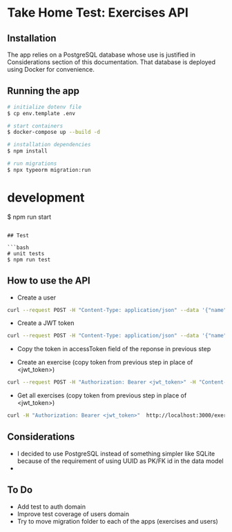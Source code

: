 # Take Home Test: Exercises API

## Installation

The app relies on a PostgreSQL database whose use is justified in Considerations section of this documentation. That database is deployed using Docker for convenience.

## Running the app

```bash
# initialize dotenv file
$ cp env.template .env

# start containers
$ docker-compose up --build -d

# installation dependencies
$ npm install

# run migrations
$ npx typeorm migration:run
```

# development
$ npm run start
```

## Test

```bash
# unit tests
$ npm run test
```

## How to use the API

- Create a user

```bash
curl --request POST -H "Content-Type: application/json" --data '{"name":"Foo Bar","password":"123456"}' http://localhost:3000/auth/register
```

- Create a JWT token

```bash
curl --request POST -H "Content-Type: application/json" --data '{"name":"Foo Bar","password":"123456"}' http://localhost:3000/auth/login
```

- Copy the token in accessToken field of the reponse in previous step

- Create an exercise (copy token from previous step in place of <jwt_token>)

```bash
curl --request POST -H "Authorization: Bearer <jwt_token>" -H "Content-Type: application/json" --data '{"content":"lorem ipsum"}' http://localhost:3000/exercises
```

- Get all exercises (copy token from previous step in place of <jwt_token>)

```bash
curl -H "Authorization: Bearer <jwt_token>"  http://localhost:3000/exercises
```

## Considerations

- I decided to use PostgreSQL instead of something simpler like SQLite because of the requirement of using UUID as PK/FK id in the data model
- 

## To Do

- Add test to auth domain
- Improve test coverage of users domain
- Try to move migration folder to each of the apps (exercises and users)
